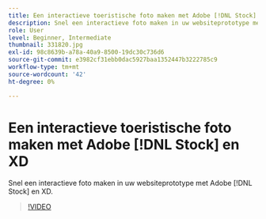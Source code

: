 ```yaml
---
title: Een interactieve toeristische foto maken met Adobe [!DNL Stock] en XD
description: Snel een interactieve foto maken in uw websiteprototype met Adobe [!DNL Stock] en XD
role: User
level: Beginner, Intermediate
thumbnail: 331820.jpg
exl-id: 98c8639b-a78a-40a9-8500-19dc30c736d6
source-git-commit: e3982cf31ebb0dac5927baa1352447b3222785c9
workflow-type: tm+mt
source-wordcount: '42'
ht-degree: 0%

---
```


# Een interactieve toeristische foto maken met Adobe [!DNL Stock] en XD

Snel een interactieve foto maken in uw websiteprototype met Adobe [!DNL Stock] en XD.

>[!VIDEO](https://video.tv.adobe.com/v/331820?hidetitle=true)
